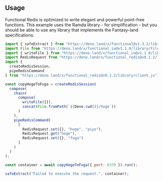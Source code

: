 ## Usage

Functional Redis is optimized to write elegant and powerful point-free functions.
This example uses the Ramda library - for simplification - but you should be able to use any library that implements the Fantasy-land specifications.

```js
import { safeExtract } from "https://deno.land/x/functional@v1.3.2/library/utilities.js";
import File from "https://deno.land/x/functional_io@v1.1.0/library/File.js";
import { writeFile } from "https://deno.land/x/functional_io@v1.1.0/library/fs.js";
import RedisRequest from "https://deno.land/x/functional_redis@v0.1.2/library/RedisRequest.js";
import {
  createRedisSession,
  pipeRedisCommand
} from "https://deno.land/x/functional_redis@v0.1.2/library/client.js";

const copyHogeToFuga = createRedisSession(
  compose(
    chain(
      compose(
        writeFile({}),
        concat(File.fromPath(`${Deno.cwd()}/hoge`))
      )
    ),
    pipeRedisCommand(
      [
        RedisRequest.set({}, "hoge", "piyo"),
        RedisRequest.get("hoge"),
        RedisRequest.set({}, "fuga")
      ]
    )
  )
);

const container = await copyHogeToFuga({ port: 6379 }).run();

safeExtract("Failed to execute the request.", container);
```


